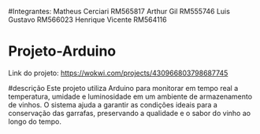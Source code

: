 #Integrantes:
Matheus Cerciari RM565817 Arthur Gil RM555746 Luis Gustavo RM566023 Henrique Vicente RM564116
# Projeto-Arduino
Link do projeto: https://wokwi.com/projects/430966803798687745 

#descrição
Este projeto utiliza Arduino para monitorar em tempo real a temperatura, umidade e luminosidade em um ambiente de armazenamento de vinhos. O sistema ajuda a garantir as condições ideais para a conservação das garrafas, preservando a qualidade e o sabor do vinho ao longo do tempo.
